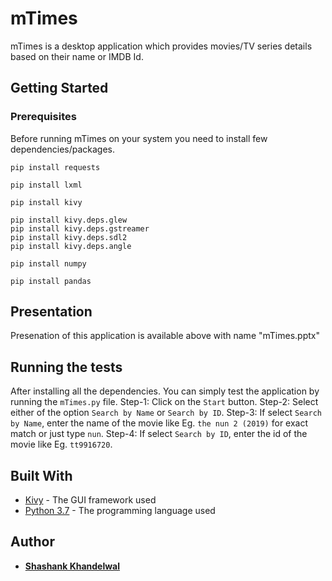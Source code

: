 # mTimes
mTimes is a desktop application which provides movies/TV series details based on their name or IMDB Id.

## Getting Started

### Prerequisites

Before running mTimes on your system you need to install few dependencies/packages.

```
pip install requests
```
```
pip install lxml
```
```
pip install kivy
```
```
pip install kivy.deps.glew 
pip install kivy.deps.gstreamer 
pip install kivy.deps.sdl2 
pip install kivy.deps.angle
```
```
pip install numpy
```
```
pip install pandas
```
## Presentation

Presenation of this application is available above with name "mTimes.pptx"

## Running the tests

After installing all the dependencies. You can simply test the application by running the `mTimes.py` file.
Step-1: Click on the `Start` button.
Step-2: Select either of the option `Search by Name` or `Search by ID`.
Step-3: If select `Search by Name`, enter the name of the movie like Eg. `the nun 2 (2019)` for exact match or just type `nun`.
Step-4: If select `Search by ID`, enter the id of the movie like Eg. `tt9916720`.

## Built With

* [Kivy](https://kivy.org/) - The GUI framework used
* [Python 3.7](https://www.python.org/downloads/) - The programming language used

## Author

* **[Shashank Khandelwal](https://www.linkedin.com/in/shashank-khandelwal/)**


